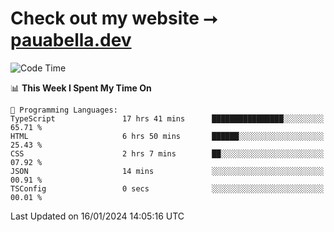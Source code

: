 # Check out my website ⭢ [pauabella.dev](https://pauabella.dev)

<!--START_SECTION:waka-->
![Code Time](http://img.shields.io/badge/Code%20Time-2%2C860%20hrs%2039%20mins-blue)

📊 **This Week I Spent My Time On** 

```text
💬 Programming Languages: 
TypeScript               17 hrs 41 mins      ████████████████░░░░░░░░░   65.71 % 
HTML                     6 hrs 50 mins       ██████░░░░░░░░░░░░░░░░░░░   25.43 % 
CSS                      2 hrs 7 mins        ██░░░░░░░░░░░░░░░░░░░░░░░   07.92 % 
JSON                     14 mins             ░░░░░░░░░░░░░░░░░░░░░░░░░   00.91 % 
TSConfig                 0 secs              ░░░░░░░░░░░░░░░░░░░░░░░░░   00.01 % 
```


 Last Updated on 16/01/2024 14:05:16 UTC
<!--END_SECTION:waka-->
